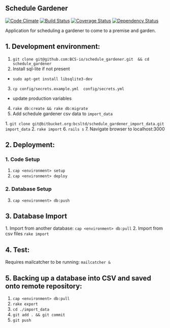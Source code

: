 ## Schedule Gardener
[![Code Climate](https://codeclimate.com/github/BCS-io/schedule_gardener.png)](https://codeclimate.com/github/BCS-io/schedule_gardener)
[![Build Status](https://travis-ci.org/BCS-io/schedule_gardener.png)](https://travis-ci.org/BCS-io/schedule_gardener)
[![Coverage Status](https://coveralls.io/repos/BCS-io/schedule_gardener/badge.svg?branch=master)](https://coveralls.io/r/BCS-io/schedule_gardener?branch=master)
[![Dependency Status](https://gemnasium.com/BCS-io/schedule_gardener.png)](https://gemnasium.com/BCS-io/schedule_gardener)

Application for scheduling a gardener to come to a premise and garden.


## 1. Development environment:

1. `git clone git@github.com:BCS-io/schedule_gardener.git  && cd schedule_gardener`
2. Install sql-lite if not present
  * `sudo apt-get install libsqlite3-dev`
3. `cp config/secrets.example.yml  config/secrets.yml`
  * update production variables
4. `rake db:create && rake db:migrate`
5. Add schedule gardener csv data to `import_data`

  1\. `git clone git@bitbucket.org:bcsltd/schedule_gardener_import_data.git import_data`
  2\. `rake import`
6. `rails s`
7. Navigate browser to localhost:3000

## 2. Deployment:

### 1. Code Setup
1. `cap <environment> setup`
2. `cap <environment> deploy`

### 2. Database Setup
3. `cap <environment> db:push`

## 3. Database Import
  1\. Import from another database: `cap <environment> db:pull`
  2\. Import from csv files `rake import`

## 4. Test:

Requires mailcatcher to be running:
`mailcatcher &`

## 5. Backing up a database into CSV and saved onto remote repository:
1. `cap <environment> db:pull`
2. `rake export`
3. `cd ./import_data`
4. `git add . && git commit`
5. `git push`
